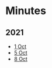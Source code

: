 # Minutes

## 2021

* [1 Oct](./2021/mom-0110.md)
* [5 Oct](./2021/mom-0510.md)
* [8 Oct](./2021/mom-0810.md)
